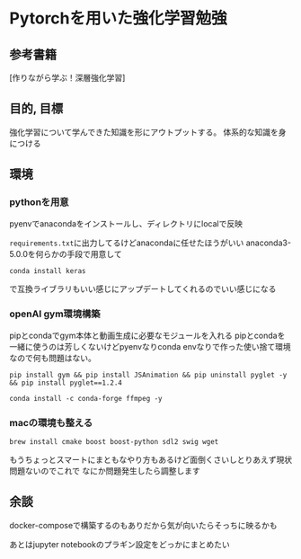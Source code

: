 # Pytorchを用いた強化学習勉強
## 参考書籍
[作りながら学ぶ！深層強化学習]

## 目的, 目標
強化学習について学んできた知識を形にアウトプットする。
体系的な知識を身につける

## 環境
### pythonを用意
pyenvでanacondaをインストールし、ディレクトリにlocalで反映

`requirements.txt`に出力してるけどanacondaに任せたほうがいい
anaconda3-5.0.0を何らかの手段で用意して

```
conda install keras
```
で互換ライブラリもいい感じにアップデートしてくれるのでいい感じになる

### openAI gym環境構築

pipとcondaでgym本体と動画生成に必要なモジュールを入れる
pipとcondaを一緒に使うのは芳しくないけどpyenvなりconda envなりで作った使い捨て環境なので何も問題はない。

```
pip install gym && pip install JSAnimation && pip uninstall pyglet -y && pip install pyglet==1.2.4
```

```
conda install -c conda-forge ffmpeg -y
```
### macの環境も整える
```
brew install cmake boost boost-python sdl2 swig wget
```

もうちょっとスマートにまともなやり方もあるけど面倒くさいしとりあえず現状問題ないのでこれで
なにか問題発生したら調整します


## 余談
docker-composeで構築するのもありだから気が向いたらそっちに映るかも

あとはjupyter notebookのプラギン設定をどっかにまとめたい

